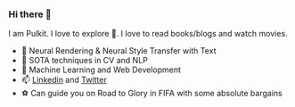 ### Hi there 👋
I am Pulkit. I love to explore :ship:. I love to read books/blogs and watch movies. 
- 🔭 Neural Rendering & Neural Style Transfer with Text
- 🌱 SOTA techniques in CV and NLP
- 💬 Machine Learning and Web Development
- 📫 [Linkedin](https://www.linkedin.com/in/pulkit-gera-a29366155/) and [Twitter](https://twitter.com/PulkitRega)
- :soccer: Can guide you on Road to Glory in FIFA with some absolute bargains

